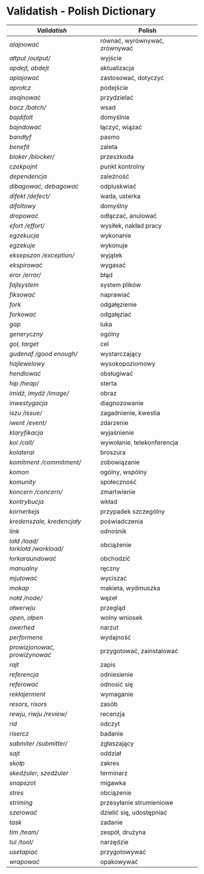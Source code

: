# Validatish - Polish Dictionary

*Validatish* | Polish
--- | ---
*alajnować* | równać, wyrównywać, zrównywać
*ałtput /output/* |	wyjście
*apdejt, abdejt* | aktualizacja
*aplajować* | zastosować, dotyczyć
*aprołcz* | podejście
*asajnować* | przydzielać
*bacz /batch/* | wsad
*bajdifolt* | domyślnie
*bajndować* |	łączyć, wiązać
*bandłyf* | pasmo
*benefit* |	zaleta
*bloker /blocker/* | przeszkoda
*czekpojnt* | punkt kontrolny
*dependencja* |	zależność
*dibagować, debagować* | odpluskwiać
*difekt /defect/* | wada, usterka
*difoltowy* | domyślny
*dropować* | odłączać, anulować
*efort /effort/* | wysiłek, nakład pracy
*egzekucja*	| wykonanie
*egzekuje* | wykonuje
*eksepszon /exception/* |	wyjątek
*ekspirować* | wygasać
*eror /error/* |	błąd
*fajlsystem* | system plików
*fiksować* | naprawiać
*fork* |	odgałęzienie
*forkować* |	odgałęziać
*gap* | luka
*generyczny* | ogólny
*gol, target* | cel
*gudenaf /good enough/* | wystarczający
*hajlewelowy* | wysokopoziomowy
*hendlować* | obsługiwać
*hip /heap/* | sterta
*imidż, imydż /image/* | obraz
*inwestygacja* |	diagnozowanie
*iszu /issue/* | zagadnienie, kwestia
*iwent /event/* | zdarzenie
*klaryfikacja* | wyjaśnienie
*kol /call/* | wywołanie, telekonferencja
*kolateral* | broszura
*komitment /commitment/* | zobowiązanie
*komon* | ogólny, wspólny
*komunity* |społeczność
*koncern /concern/* |zmartwienie
*kontrybucja* |	wkład
*kornerkejs* | przypadek szczególny
*kredenszale, kredencjały* | poświadczenia
*link* | odnośnik
*lołd /load/<br>łorklołd /workload/* | obciążenie
*łorkaraundować* |	obchodzić
*manualny* | ręczny
*mjutować* | wyciszać
*mokap* |	makieta, wydmuszka
*nołd /node/* | węzeł
*ołwerwju* | przegląd
*open, ołpen* | wolny wniosek
*owerhed* | narzut
*performens* | wydajność
*prowizjonować, prowiżynować* | przygotować, zainstalować
*rajt* | zapis
*referencja* | odniesienie
*referować* | odnosić się
*rekłajerment* | wymaganie
*resors, risors* | zasób
*rewju, riwju /review/* | recenzja
*rid* | odczyt
*risercz* | badanie
*sabmiter /submitter/* | zgłaszający
*sajt* | oddział
*skołp* | zakres
*skedżuler, szedżuler* | terminarz
*snapszot* | migawka
*stres* | obciązenie
*striming* | przesyłanie strumieniowe
*szerować* | dzielić się, udostępniać
*task* | zadanie
*tim /team/* | zespół, drużyna
*tul /tool/* | narzędzie
*usetapiać* | przygotowywać
*wrapować* | opakowywać
